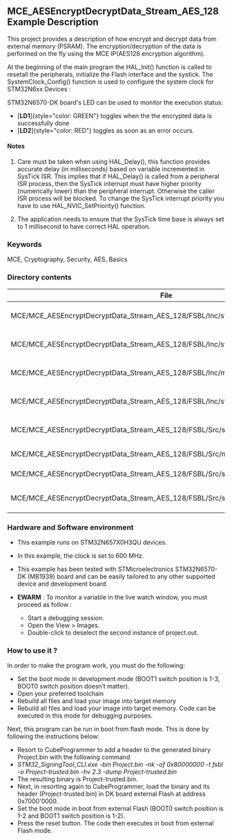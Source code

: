 ## <b>MCE_AESEncryptDecryptData_Stream_AES_128 Example Description</b>

This project provides a description of how encrypt and decrypt data from external memory (PSRAM). 
The encryption/decryption of the data is performed on the fly using the MCE IP(AES128 encryption algorithm).

At the beginning of the main program the HAL_Init() function is called to resetall the peripherals, initialize the Flash interface and the systick.
The SystemClock_Config() function is used to configure the system clock for STM32N6xx Devices :  

STM32N6570-DK board's LED can be used to monitor the execution status:

 - [**LD1**]{style="color: GREEN"} toggles when the the encrypted data is successfully done
 - [**LD2**]{style="color: RED"}  toggles as soon as an error occurs.

#### <b>Notes</b>

 1. Care must be taken when using HAL_Delay(), this function provides accurate delay (in milliseconds) based on variable incremented in SysTick ISR. This implies that if HAL_Delay() is called from
    a peripheral ISR process, then the SysTick interrupt must have higher priority (numerically lower) than the peripheral interrupt. Otherwise the caller ISR process will be blocked. To change the SysTick interrupt priority
    you have to use HAL_NVIC_SetPriority() function.

 2. The application needs to ensure that the SysTick time base is always set to 1 millisecond to have correct HAL operation.

### <b>Keywords</b>

MCE, Cryptography, Security, AES, Basics

### <b>Directory contents</b>

File                                                                                  | Description
 --- | ---
  MCE/MCE_AESEncryptDecryptData_Stream_AES_128/FSBL/Inc/stm32n6xx_hal_conf.h          |  HAL configuration file  
  MCE/MCE_AESEncryptDecryptData_Stream_AES_128/FSBL/Inc/stm32n6xx_it.h                |  Interrupt handlers header file
  MCE/MCE_AESEncryptDecryptData_Stream_AES_128/FSBL/Inc/main.h                        |  Header for main.c module
  MCE/MCE_AESEncryptDecryptData_Stream_AES_128/FSBL/Inc/stm32n6570_discovery_conf.h   |  BSP Configuration file
  MCE/MCE_AESEncryptDecryptData_Stream_AES_128/FSBL/Src/stm32n6xx_it.c                |  Interrupt handlers header file
  MCE/MCE_AESEncryptDecryptData_Stream_AES_128/FSBL/Src/main.c                        |  Main program
  MCE/MCE_AESEncryptDecryptData_Stream_AES_128/FSBL/Src/stm32n6xx_hal_msp.c           |  HAL MSP module
  MCE/MCE_AESEncryptDecryptData_Stream_AES_128/FSBL/Src/system_stm32n6xx.c            |  STM32N6xx system source file


### <b>Hardware and Software environment</b>

  - This example runs on STM32N657X0H3QU devices.
  - In this example, the clock is set to 600 MHz.

  - This example has been tested with STMicroelectronics STM32N6570-DK (MB1939)
    board and can be easily tailored to any other supported device
    and development board.

  - **EWARM** : To monitor a variable in the live watch window, you must proceed as follow :
    - Start a debugging session.
    - Open the View > Images.
    - Double-click to deselect the second instance of project.out. 

### <b>How to use it ?</b>

In order to make the program work, you must do the following:

 - Set the boot mode in development mode (BOOT1 switch position is 1-3, BOOT0 switch position doesn’t matter).
 - Open your preferred toolchain
 - Rebuild all files and load your image into target memory
 - Rebuild all files and load your image into target memory. Code can be executed in this mode for debugging purposes.

 Next, this program can be run in boot from flash mode. This is done by following the instructions below:
 
 - Resort to CubeProgrammer to add a header to the generated binary Project.bin with the following command
 - *STM32_SigningTool_CLI.exe -bin Project.bin -nk -of 0x80000000 -t fsbl -o Project-trusted.bin -hv 2.3 -dump Project-trusted.bin*
 - The resulting binary is Project-trusted.bin.
 - Next, in resorting again to CubeProgrammer, load the binary and its header (Project-trusted.bin) in DK board external Flash at address 0x7000'0000.
 - Set the boot mode in boot from external Flash (BOOT0 switch position is 1-2 and BOOT1 switch position is 1-2).
 - Press the reset button. The code then executes in boot from external Flash mode.


